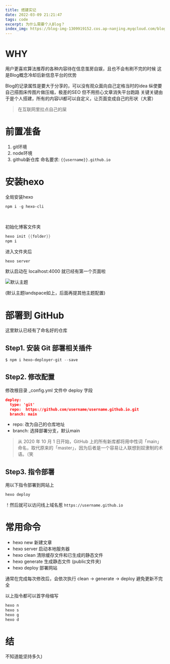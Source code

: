 ```yaml
---
title: 搭建实记
date: 2022-03-09 21:21:47
tags: code
excerpt: 为什么需要个人Blog？
index_img: https://blog-img-1309919152.cos.ap-nanjing.myqcloud.com/blog1-%E6%90%AD%E5%BB%BA%E5%AE%9E%E8%AE%B0/hexo%E9%BB%98%E8%AE%A4%E4%B8%BB%E9%A2%98.png?imageMogr2/format/webp
---
```

# WHY
用户更喜欢算法推荐的各种内容待在信息茧房自娱，且也不会有刷不完的时候
这是Blog概念冷却后新信息平台的优势

Blog的记录属性是要大于分享的，可以没有观众面向自己定格当时的idea
纵使要自己搭图床传图片做压缩，极差的SEO
但不用担心文章消失平台跑路
关键关键由于是个人搭建，所有的内容UI都可以自定义，让页面变成自己的形状（大雾）
> 在互联网里拉点自己的屎

# 前置准备
1. git环境
2. node环境
3. github新仓库
命名要求:  `{{username}}.github.io`

# 安装hexo
全局安装hexo
```powershell
npm i -g hexo-cli
```
<br>

初始化博客文件夹
```powershell
hexo init {{folder}}
npm i
```
进入文件夹后
```powershell
hexo server
```
默认启动在 localhost:4000 就已经有第一个页面啦

![默认主题](https://blog-img-1309919152.cos.ap-nanjing.myqcloud.com/blog1-%E6%90%AD%E5%BB%BA%E5%AE%9E%E8%AE%B0/hexo%E9%BB%98%E8%AE%A4%E4%B8%BB%E9%A2%98.png?imageMogr2/format/webp)

(默认主题landspace如上，后面再提其他主题配置)

# 部署到 GitHub
这里默认已经有了命名好的仓库

## Step1. 安装 Git 部署相关插件
```powershell
$ npm i hexo-deployer-git --save
```

## Step2. 修改配置
修改根目录 _config.yml 文件中 deploy 字段
```json
deploy:
  type: 'git'
  repo:  https://github.com/username/username.github.io.git
  branch: main
```
- repo: 改为自己的仓库地址
- branch: 选择部署分支，默认main

> 从 2020 年 10 月 1 日开始，GitHub 上的所有新库都将用中性词「main」命名，取代原来的「master」，因为后者是一个容易让人联想到奴隶制的术语。（笑

## Step3. 指令部署
用以下指令部署到网站上
```powershell
hexo deploy
```

！然后就可以访问线上域名惹
`https://username.github.io`

# 常用命令
- hexo new 新建文章
- hexo server 启动本地服务器
- hexo clean 清除缓存文件和已生成的静态文件
- hexo generate 生成静态文件 (public文件夹)
- hexo deploy 部署网站

通常在完成每次修改后，会依次执行 clean -> generate -> deploy 避免更新不完全


以上指令都可以首字母缩写
```powershell
hexo n
hexo s
hexo g
hexo d 
```

# 结
不知道能坚持多久)
